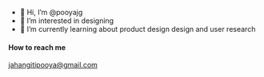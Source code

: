 - 👋 Hi, I’m @pooyajg
- 👀 I’m interested in designing 
- 🌱 I’m currently learning about product design design and user research 

#### How to reach me

jahangitipooya@gmail.com

<!---
pooyajg/pooyajg is a ✨ special ✨ repository because its `README.md` (this file) appears on your GitHub profile.
You can click the Preview link to take a look at your changes.
--->
